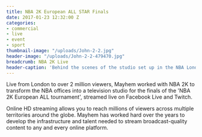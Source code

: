 ```yaml
---
title: NBA 2K European ALL STAR Finals
date: 2017-01-23 12:32:00 Z
categories:
- commercial
- live
- event
- sport
thumbnail-image: "/uploads/John-2-2.jpg"
header-image: "/uploads/John-2-2-479470.jpg"
breadcrumb: NBA 2K Live
header-caption: 'Behind the scenes of the studio set up in the NBA London offices '
---
```


Live from London to over 2 million viewers, Mayhem worked with NBA 2K to transform the NBA offices into a television studio for the finals of the 'NBA 2K European ALL tournament', streamed live on Facebook Live and Twitch. 

Online HD streaming allows you to reach millions of viewers across multiple territories around the globe. Mayhem has worked hard over the years to develop the infrastructure and talent needed to stream broadcast-quality content to any and every online platform.

